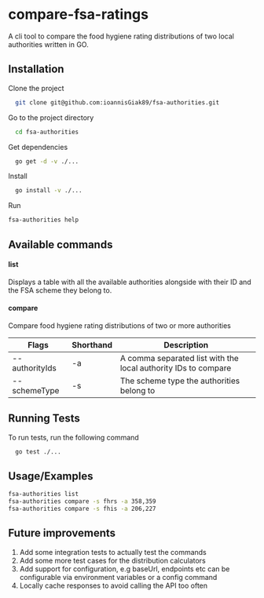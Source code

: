 
# compare-fsa-ratings

A cli tool to compare the food hygiene rating distributions
of two local authorities written in GO.



## Installation

Clone the project

```bash
  git clone git@github.com:ioannisGiak89/fsa-authorities.git
```

Go to the project directory

```bash
  cd fsa-authorities
```

Get dependencies

```bash
  go get -d -v ./...
```

Install

```bash
  go install -v ./...
```

Run

```bash
fsa-authorities help
```

## Available commands


#### list

Displays a table with all the available authorities alongside with their ID and the FSA scheme they belong to.

#### compare

Compare food hygiene rating distributions
of two or more authorities

| Flags        | Shorthand   | Description
| ----------- | ----------- | ----------
| --authorityIds      | -a       | A comma separated list with the local authority IDs to compare
| --schemeType   | -s        | The scheme type the authorities belong to

## Running Tests

To run tests, run the following command

```bash
  go test ./...
```

  
## Usage/Examples

```bash
fsa-authorities list
fsa-authorities compare -s fhrs -a 358,359
fsa-authorities compare -s fhis -a 206,227
```
## Future improvements

1. Add some integration tests to actually test the commands
1. Add some more test cases for the distribution calculators
1. Add support for configuration, e.g baseUrl, endpoints etc can be configurable via environment variables or a config command
1. Locally cache responses to avoid calling the API too often  

